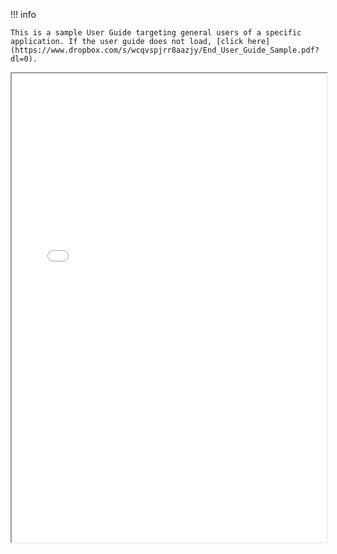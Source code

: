 !!! info
    
    This is a sample User Guide targeting general users of a specific application. If the user guide does not load, [click here](https://www.dropbox.com/s/wcqvspjrr8aazjy/End_User_Guide_Sample.pdf?dl=0).

<iframe src="../End_User_Guide_Sample.pdf" height="750" width="100%" title="User Guide Sample"></iframe>
